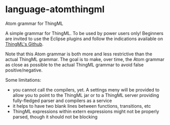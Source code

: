 # language-atomthingml
Atom grammar for ThingML


A simple grammar for ThingML. To be used by power users only! Beginners are invited to use the Eclipse plugins and follow the indications available on [ThingML's Github](https://github.com/SINTEF-9012/ThingML).

Note that this Atom grammar is both more and less restrictive than the actual ThingML grammar. The goal is to make, over time, the Atom grammar as close as possible to the actual ThingML grammar to avoid false positive/negative.

Some limitations:
- you cannot call the compilers, yet. A settings meny will be provided to allow you to point to the ThingML jar or to a ThingML server providing fully-fledged parser and compilers as a service
- it helps to have two blank lines between functions, transitions, etc
- ThingML expressions within extern expressions might not be properly parsed, though it should not be blocking
